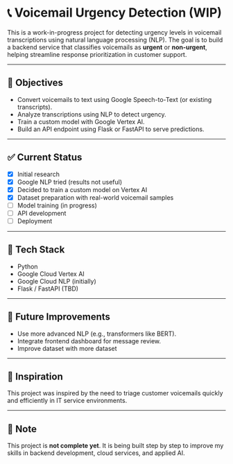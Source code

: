 # 📞 Voicemail Urgency Detection (WIP)

This is a work-in-progress project for detecting urgency levels in voicemail transcriptions using natural language processing (NLP). The goal is to build a backend service that classifies voicemails as **urgent** or **non-urgent**, helping streamline response prioritization in customer support.

---

## 🚀 Objectives

- Convert voicemails to text using Google Speech-to-Text (or existing transcripts).
- Analyze transcriptions using NLP to detect urgency.
- Train a custom model with Google Vertex AI.
- Build an API endpoint using Flask or FastAPI to serve predictions.

---

## ✅ Current Status

- [x] Initial research
- [x] Google NLP tried (results not useful)
- [x] Decided to train a custom model on Vertex AI
- [x] Dataset preparation with real-world voicemail samples
- [ ] Model training (in progress)
- [ ] API development
- [ ] Deployment

---

## 📂 Tech Stack

- Python
- Google Cloud Vertex AI
- Google Cloud NLP (initially)
- Flask / FastAPI (TBD)

---

## 📝 Future Improvements

- Use more advanced NLP (e.g., transformers like BERT).
- Integrate frontend dashboard for message review.
- Improve dataset with more dataset

---

## 🧠 Inspiration

This project was inspired by the need to triage customer voicemails quickly and efficiently in IT service environments.

---

## 📌 Note

This project is **not complete yet**. It is being built step by step to improve my skills in backend development, cloud services, and applied AI.
